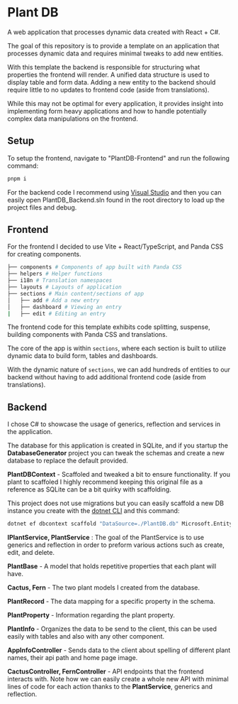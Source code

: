 # Plant DB

A web application that processes dynamic data created with React + C#.

The goal of this repository is to provide a template on an application that processes dynamic data and requires minimal tweaks to add new entities.

With this template the backend is responsible for structuring what properties the frontend will render. A unified data structure is used to display table and form data. Adding a new entity to the backend should require little to no updates to frontend code (aside from translations).

While this may not be optimal for every application, it provides insight into implementing form heavy applications and 
how to handle potentially complex data manipulations on the frontend.

## Setup

To setup the frontend, navigate to "PlantDB-Frontend" and run the following command:

```bash
pnpm i
```
For the backend code I recommend using [Visual Studio](https://visualstudio.microsoft.com/) and then you can easily open PlantDB_Backend.sln found in the root directory to load up the project files and debug.

## Frontend

For the frontend I decided to use Vite + React/TypeScript, and Panda CSS for creating components.

```bash
├── components # Components of app built with Panda CSS 
├── helpers # Helper functions
├── i18n # Translation namespaces
├── layouts # Layouts of application
├── sections # Main content/sections of app                      
│   ├── add # Add a new entry
│   ├── dashboard # Viewing an entry
|   ├── edit # Editing an entry
```

The frontend code for this template exhibits code splitting, suspense, building components with Panda CSS and translations.

The core of the app is within `sections`, where each section is built to utilize dynamic data to build form, tables and dashboards.

With the dynamic nature of `sections`, we can add hundreds of entities to our backend without having to add additional frontend code (aside from translations).

## Backend
I chose C# to showcase the usage of generics, reflection and services in the application.

The database for this application is created in SQLite, and if you startup the **DatabaseGenerator** project you can tweak the schemas and create a new database to replace the default provided.

**PlantDBContext** - Scaffoled and tweaked a bit to ensure functionality. If you plant to scaffoled I highly recommend keeping this original file as a reference as SQLite can be a bit quirky with scaffolding.

This project does not use migrations but you can easily scaffold a new DB instance you create with the [dotnet CLI](https://dotnet.microsoft.com/en-us/download) and this command:
```bash
dotnet ef dbcontext scaffold "DataSource=./PlantDB.db" Microsoft.EntityFrameworkCore.Sqlite -o Models —force
```

**IPlantService, PlantService** : The goal of the PlantService is to use generics and reflection in order to preform various actions such as create, edit, and delete.

**PlantBase** - A model that holds repetitive properties that each plant will have.

**Cactus, Fern** - The two plant models I created from the database.

**PlantRecord** - The data mapping for a specific property in the schema.

**PlantProperty** - Information regarding the plant property.

**PlantInfo** - Organizes the data to be send to the client, this can be used easily with tables and also with any other component.

**AppInfoController** - Sends data to the client about spelling of different plant names, their api path and home page image.

**CactusController, FernController** - API endpoints that the frontend interacts with. Note how we can easily create a whole new API with minimal lines of code for each action thanks to the **PlantService**, generics and reflection.